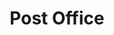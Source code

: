 ---
title: "Post Office"
layout: photo-post
categories:
  - Photos
image: http://files.claycarson.net/photos/2008-07-13-post-office.jpg
---